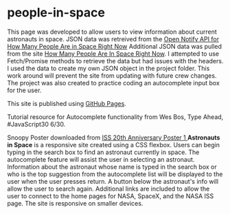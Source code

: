 # people-in-space
This page was developed to allow users to view information about current astronauts in space. JSON data was retreived from the [Open Notify API for How Many People Are in Space Right Now](http://open-notify.org/Open-Notify-API/People-In-Space/) Additional JSON data was pulled from the site [How Many People Are In Space Right Now](https://www.howmanypeopleareinspacerightnow.com/). I attempted to use Fetch/Promise methods to retrieve the data but had issues with the headers. I used the data to create my own JSON object in the project folder. This work around will prevent the site from updating with future crew changes. The project was also created to practice coding an autocomplete input box for the user. 

This site is published using [GitHub Pages](https://ginabethrussell.github.io/people-in-space/).

Tutorial resource for Autocomplete functionality from Wes Bos, Type Ahead, #JavaScript30 6/30.

Snoopy Poster downloaded from [ ISS 20th Anniversary Poster 1 ](https://www.nasa.gov/image-feature/iss-20th-anniversary-poster-1-high-res)
**Astronauts in Space** is a responsive site created using a CSS flexbox. Users can begin typing in the search box to find an astronaut currently in space. The autocomplete feature will assist the user in selecting an astronaut. Information about the astronaut whose name is typed in the search box or who is the top suggestion from the autocomplete list will be displayed to the user when the user presses return. A button below the astronaut's info will allow the user to search again. Additional links are included to allow the user to connect to the home pages for NASA, SpaceX, and the NASA ISS page. The site is responsive on smaller devices. 